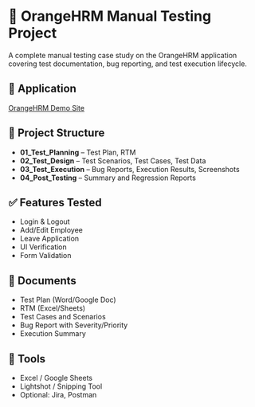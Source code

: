 # 🧪 OrangeHRM Manual Testing Project

A complete manual testing case study on the OrangeHRM application covering test documentation, bug reporting, and test execution lifecycle.

## 🔗 Application
[OrangeHRM Demo Site](https://opensource-demo.orangehrmlive.com/)

## 📁 Project Structure
- **01_Test_Planning** – Test Plan, RTM  
- **02_Test_Design** – Test Scenarios, Test Cases, Test Data  
- **03_Test_Execution** – Bug Reports, Execution Results, Screenshots  
- **04_Post_Testing** – Summary and Regression Reports  

## ✅ Features Tested
- Login & Logout  
- Add/Edit Employee  
- Leave Application  
- UI Verification  
- Form Validation  

## 🧾 Documents
- Test Plan (Word/Google Doc)  
- RTM (Excel/Sheets)  
- Test Cases and Scenarios  
- Bug Report with Severity/Priority  
- Execution Summary  

## 🔧 Tools
- Excel / Google Sheets  
- Lightshot / Snipping Tool  
- Optional: Jira, Postman  
